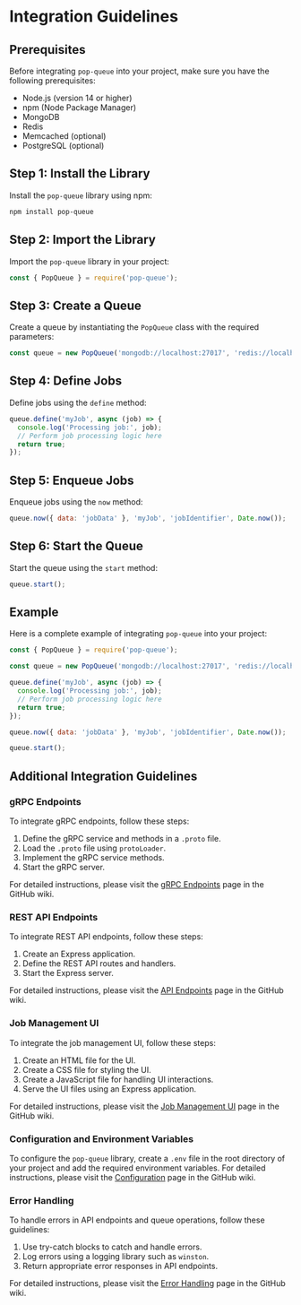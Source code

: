 # Integration Guidelines

## Prerequisites

Before integrating `pop-queue` into your project, make sure you have the following prerequisites:

- Node.js (version 14 or higher)
- npm (Node Package Manager)
- MongoDB
- Redis
- Memcached (optional)
- PostgreSQL (optional)

## Step 1: Install the Library

Install the `pop-queue` library using npm:

```bash
npm install pop-queue
```

## Step 2: Import the Library

Import the `pop-queue` library in your project:

```javascript
const { PopQueue } = require('pop-queue');
```

## Step 3: Create a Queue

Create a queue by instantiating the `PopQueue` class with the required parameters:

```javascript
const queue = new PopQueue('mongodb://localhost:27017', 'redis://localhost:6379', 'myDatabase', 'myCollection', 3);
```

## Step 4: Define Jobs

Define jobs using the `define` method:

```javascript
queue.define('myJob', async (job) => {
  console.log('Processing job:', job);
  // Perform job processing logic here
  return true;
});
```

## Step 5: Enqueue Jobs

Enqueue jobs using the `now` method:

```javascript
queue.now({ data: 'jobData' }, 'myJob', 'jobIdentifier', Date.now());
```

## Step 6: Start the Queue

Start the queue using the `start` method:

```javascript
queue.start();
```

## Example

Here is a complete example of integrating `pop-queue` into your project:

```javascript
const { PopQueue } = require('pop-queue');

const queue = new PopQueue('mongodb://localhost:27017', 'redis://localhost:6379', 'myDatabase', 'myCollection', 3);

queue.define('myJob', async (job) => {
  console.log('Processing job:', job);
  // Perform job processing logic here
  return true;
});

queue.now({ data: 'jobData' }, 'myJob', 'jobIdentifier', Date.now());

queue.start();
```

## Additional Integration Guidelines

### gRPC Endpoints

To integrate gRPC endpoints, follow these steps:

1. Define the gRPC service and methods in a `.proto` file.
2. Load the `.proto` file using `protoLoader`.
3. Implement the gRPC service methods.
4. Start the gRPC server.

For detailed instructions, please visit the [gRPC Endpoints](https://github.com/uuuchit/pop-queue/wiki/gRPC-Endpoints) page in the GitHub wiki.

### REST API Endpoints

To integrate REST API endpoints, follow these steps:

1. Create an Express application.
2. Define the REST API routes and handlers.
3. Start the Express server.

For detailed instructions, please visit the [API Endpoints](https://github.com/uuuchit/pop-queue/wiki/API-Endpoints) page in the GitHub wiki.

### Job Management UI

To integrate the job management UI, follow these steps:

1. Create an HTML file for the UI.
2. Create a CSS file for styling the UI.
3. Create a JavaScript file for handling UI interactions.
4. Serve the UI files using an Express application.

For detailed instructions, please visit the [Job Management UI](https://github.com/uuuchit/pop-queue/wiki/Job-Management-UI) page in the GitHub wiki.

### Configuration and Environment Variables

To configure the `pop-queue` library, create a `.env` file in the root directory of your project and add the required environment variables. For detailed instructions, please visit the [Configuration](https://github.com/uuuchit/pop-queue/wiki/Configuration) page in the GitHub wiki.

### Error Handling

To handle errors in API endpoints and queue operations, follow these guidelines:

1. Use try-catch blocks to catch and handle errors.
2. Log errors using a logging library such as `winston`.
3. Return appropriate error responses in API endpoints.

For detailed instructions, please visit the [Error Handling](https://github.com/uuuchit/pop-queue/wiki/Error-Handling) page in the GitHub wiki.
